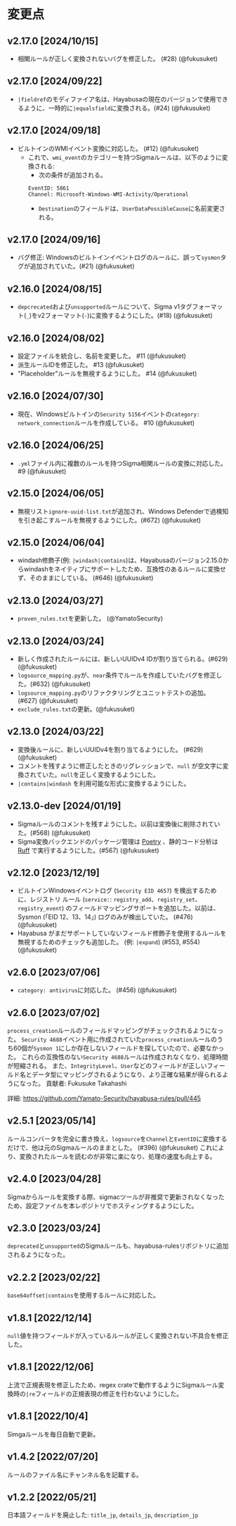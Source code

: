 # 変更点

## v2.17.0 [2024/10/15]

- 相関ルールが正しく変換されないバグを修正した。 (#28) (@fukusuket)

## v2.17.0 [2024/09/22]

- `|fieldref`のモディファイア名は、Hayabusaの現在のバージョンで使用できるように、一時的に`|equalsfield`に変換される。(#24) (@fukusuket)

## v2.17.0 [2024/09/18]

- ビルトインのWMIイベント変換に対応した。 (#12) (@fukusuket)
  - これで、`wmi_event`のカテゴリーを持つSigmaルールは、以下のように変換される:
    - 次の条件が追加される。
    ```
    EventID: 5861
    Channel: Microsoft-Windows-WMI-Activity/Operational
    ```
    - `Destination`のフィールドは、`UserDataPossibleCause`に名前変更される。

## v2.17.0 [2024/09/16]

- バグ修正: Windowsのビルトインイベントログのルールに、誤って`sysmon`タグが追加されていた。(#21) (@fukusuket)

## v2.16.0 [2024/08/15]

- `depcrecated`および`unsupported`ルールについて、Sigma v1タグフォーマット(`_`)をv2フォーマット(`-`)に変換するようにした。(#18) (@fukusuket)

## v2.16.0 [2024/08/02]

- 設定ファイルを統合し、名前を変更した。 #11 (@fukusuket)
- 派生ルールIDを修正した。 #13 (@fukusuket)
- "Placeholder"ルールを無視するようにした。 #14 (@fukusuket)

## v2.16.0 [2024/07/30]

- 現在、Windowsビルトインの`Security 5156`イベントの`category: network_connection`ルールを作成している。 #10 (@fukusuket)

## v2.16.0 [2024/06/25]

- `.yml`ファイル内に複数のルールを持つSigma相関ルールの変換に対応した。 #9 (@fukusuket)
  
## v2.15.0 [2024/06/05]

- 無視リスト`ignore-uuid-list.txt`が追加され、Windows Defenderで過検知を引き起こすルールを無視するようにした。(#672) (@fukusuket)

## v2.15.0 [2024/06/04]

- windash修飾子(例: `|windash|contains`)は、Hayabusaのバージョン2.15.0からwindashをネイティブにサポートしたため、互換性のあるルールに変換せず、そのままにしている。 (#646) (@fukusuket)

## v2.13.0 [2024/03/27]

- `proven_rules.txt`を更新した。 (@YamatoSecurity)

## v2.13.0 [2024/03/24]

- 新しく作成されたルールには、新しいUUIDv4 IDが割り当てられる。(#629) (@fukusuket)
- `logsource_mapping.py`が、`near`条件でルールを作成していたバグを修正した。(#632) (@fukusuket)
- `logsource_mapping.py`のリファクタリングとユニットテストの追加。(#627) (@fukusuket)
- `exclude_rules.txt`の更新。(@fukusuket)

## v2.13.0 [2024/03/22]

- 変換後ルールに、新しいUUIDv4を割り当てるようにした。 (#629) (@fukusuket)
- コメントを残すように修正したときのリグレッションで、`null` が空文字に変換されていた。`null`を正しく変換するようにした。
- `|contains|windash` を利用可能な形式に変換するようにした。

## v2.13.0-dev [2024/01/19]

- Sigmaルールのコメントを残すようにした。以前は変換後に削除されていた。(#568) (@fukusuket)
- Sigma変換バックエンドのパッケージ管理は [Poetry](https://python-poetry.org/) 、静的コード分析は [Ruff](https://github.com/astral-sh/ruff) で実行するようにした。(#567) (@fukusuket)

## v2.12.0 [2023/12/19]

- ビルトインWindowsイベントログ (`Security EID 4657`) を検出するために、レジストリ ルール (`service:`: `registry_add`、`registry_set`、`registry_event`) のフィールドマッピングサポートを追加した。以前は、Sysmon (「EID 12、13、14」) ログのみが検出していた。 (#476) (@fukusuket)
- Hayabusa がまだサポートしていないフィールド修飾子を使用するルールを無視するためのチェックも追加した。 (例: `|expand`) (#553, #554) (@fukusuket)

## v2.6.0 [2023/07/06]

- `category: antivirus`に対応した。 (#456) (@fukusuket)

## v2.6.0 [2023/07/02]

`process_creation`ルールのフィールドマッピングがチェックされるようになった。
`Security 4688`イベント用に作成されていた`process_creation`ルールのうち60個が`Sysmon 1`にしか存在しないフィールドを探していたので、必要なかった。
これらの互換性のない`Security 4688`ルールは作成されなくなり、処理時間が短縮される。
また、`IntegrityLevel`、`User`などのフィールドが正しいフィールド名とデータ型にマッピングされるようになり、より正確な結果が得られるようになった。
貢献者: Fukusuke Takahashi

詳細: https://github.com/Yamato-Security/hayabusa-rules/pull/445

## v2.5.1 [2023/05/14]

ルールコンバータを完全に書き換え、`logsource`を`Channel`と`EventID`に変換するだけで、他は元のSigmaルールのままとした。 (#396) (@fukusuket)
これにより、変換されたルールを読むのが非常に楽になり、処理の速度も向上する。

## v2.4.0 [2023/04/28]

Sigmaからルールを変換する際、sigmacツールが非推奨で更新されなくなったため、設定ファイルを本レポジトリでホスティングするようにした。

## v2.3.0 [2023/03/24]

`deprecated`と`unsupported`のSigmaルールも、hayabusa-rulesリポジトリに追加されるようになった。

## v2.2.2 [2023/02/22]

`base64offset|contains`を使用するルールに対応した。

## v1.8.1 [2022/12/14]

`null`値を持つフィールドが入っているルールが正しく変換されない不具合を修正した。

## v1.8.1 [2022/12/06]

上流で正規表現を修正したため、regex crateで動作するようにSigmaルール変換時の`|re`フィールドの正規表現の修正を行わないようにした。

## v1.8.1 [2022/10/4]

Simgaルールを毎日自動で更新。

## v1.4.2 [2022/07/20]

ルールのファイル名にチャンネル名を記載する。

## v1.2.2 [2022/05/21]

日本語フィールドを廃止した: `title_jp`, `details_jp`, `description_jp`